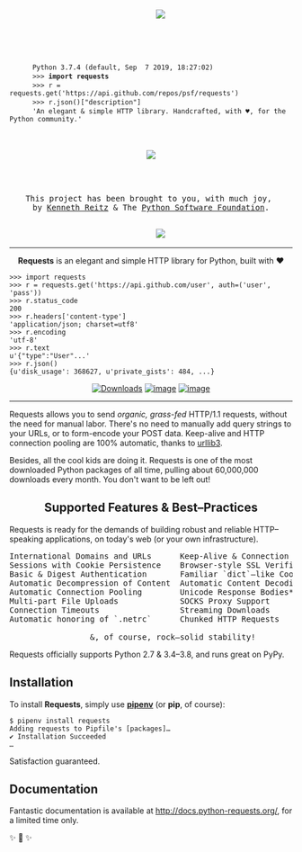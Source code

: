 

<span align="center">
    
<pre>
    <img src="https://raw.githubusercontent.com/psf/requests/master/ext/requests-logo.png" align="center" />
    <div align="left">
    <p></p>
    <code> Python 3.7.4 (default, Sep  7 2019, 18:27:02)</code>
    <code> >>> <strong>import requests</strong></code>
    <code> >>> r = requests.get('https://api.github.com/repos/psf/requests')</code>
    <code> >>> r.json()["description"]</code>
    <code> 'An elegant & simple HTTP library. Handcrafted, with ♥, for the Python community.'</code>
    </div>
    
<img src="https://github.com/psf/requests/blob/master/ext/flower-of-life.jpg?raw=true" />
    
    <p align="center">
This project has been brought to you, with much joy, 
by <a href="https://kennethreitz.org/">Kenneth Reitz</a> & The <a href="https://www.python.org/psf/">Python Software Foundation</a>.
</p>
    <img src="https://github.com/psf/requests/blob/master/ext/flourish.png?raw=true" />
</pre>  
   
<p></p>

</span>

---------------------


<p align="center"><strong>Requests</strong> is an elegant and simple HTTP library for Python, built with ♥</p>

```pycon
>>> import requests
>>> r = requests.get('https://api.github.com/user', auth=('user', 'pass'))
>>> r.status_code
200
>>> r.headers['content-type']
'application/json; charset=utf8'
>>> r.encoding
'utf-8'
>>> r.text
u'{"type":"User"...'
>>> r.json()
{u'disk_usage': 368627, u'private_gists': 484, ...}
```

<p align="center"><a href="https://pepy.tech/project/requests" rel="nofollow"><img src="https://camo.githubusercontent.com/e1dedc9f5ce5cd6b6c699f33d2e812daadcf3645/68747470733a2f2f706570792e746563682f62616467652f7265717565737473" alt="Downloads" data-canonical-src="https://pepy.tech/badge/requests" style="max-width:100%;"></a>
<a href="https://pypi.org/project/requests/" rel="nofollow"><img src="https://camo.githubusercontent.com/6d78aeec0a9a1cfe147ad064bfb99069e298e29b/68747470733a2f2f696d672e736869656c64732e696f2f707970692f707976657273696f6e732f72657175657374732e737667" alt="image" data-canonical-src="https://img.shields.io/pypi/pyversions/requests.svg" style="max-width:100%;"></a>
<a href="https://github.com/psf/requests/graphs/contributors"><img src="https://camo.githubusercontent.com/a70ea15870b38bba9203b969f6a6b7e7845fbb8a/68747470733a2f2f696d672e736869656c64732e696f2f6769746875622f636f6e7472696275746f72732f7073662f72657175657374732e737667" alt="image" data-canonical-src="https://img.shields.io/github/contributors/psf/requests.svg" style="max-width:100%;"></a></p>

---------------------------------------------------------------------

Requests allows you to send *organic, grass-fed* HTTP/1.1 requests,
without the need for manual labor. There's no need to manually add query
strings to your URLs, or to form-encode your POST data. Keep-alive and
HTTP connection pooling are 100% automatic, thanks to
[urllib3](https://github.com/shazow/urllib3).

Besides, all the cool kids are doing it. Requests is one of the most
downloaded Python packages of all time, pulling about 60,000,000
downloads every month. You don't want to be left out!

<h2 align="center">Supported Features & Best–Practices</h2>

Requests is ready for the demands of building robust and reliable HTTP–speaking applications, on today's web (or your own infrastructure).

<pre class="test">
International Domains and URLs      Keep-Alive & Connection Pooling
Sessions with Cookie Persistence    Browser-style SSL Verification 
Basic & Digest Authentication       Familiar `dict`–like Cookies   
Automatic Decompression of Content  Automatic Content Decoding     
Automatic Connection Pooling        Unicode Response Bodies<super>*</super>
Multi-part File Uploads             SOCKS Proxy Support            
Connection Timeouts                 Streaming Downloads
Automatic honoring of `.netrc`      Chunked HTTP Requests          
              
                 &, of course, rock–solid stability!
</pre>


</div>

Requests officially supports Python 2.7 & 3.4–3.8, and runs great on
PyPy.

Installation
------------

To install **Requests**, simply use [**pipenv**](http://pipenv.org/) (or **pip**, of
course):

```console
$ pipenv install requests
Adding requests to Pipfile's [packages]…
✔ Installation Succeeded
…
```

Satisfaction guaranteed.

Documentation
-------------

Fantastic documentation is available at
<http://docs.python-requests.org/>, for a limited time only.


✨ 🍰 ✨
